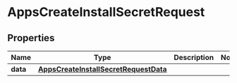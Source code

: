 

# AppsCreateInstallSecretRequest


## Properties

| Name | Type | Description | Notes |
|------------ | ------------- | ------------- | -------------|
|**data** | [**AppsCreateInstallSecretRequestData**](AppsCreateInstallSecretRequestData.md) |  |  |



